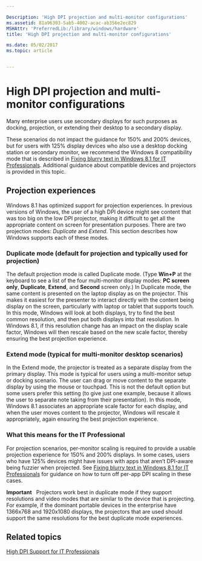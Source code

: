 ```yaml
---

Description: 'High DPI projection and multi-monitor configurations'
ms.assetid: 81a96303-5ab5-4002-acac-ab356e2ec829
MSHAttr: 'PreferredLib:/library/windows/hardware'
title: 'High DPI projection and multi-monitor configurations'

ms.date: 05/02/2017
ms.topic: article


---
```


# High DPI projection and multi-monitor configurations


Many enterprise users use secondary displays for such purposes as docking, projection, or extending their desktop to a secondary display.

These scenarios do not impact the guidance for 150% and 200% devices, but for users with 125% display devices who also use a desktop docking station or secondary monitor, we recommend the Windows 8 compatibility mode that is described in [Fixing blurry text in Windows 8.1 for IT Professionals](fixing-blurry-text-in-windows-for-it-professionals.md#unaware). Additional guidance about compatible devices and projectors is provided in this topic.

## <span id="projection"></span><span id="PROJECTION"></span>Projection experiences


Windows 8.1 has optimized support for projection experiences. In previous versions of Windows, the user of a high DPI device might see content that was too big on the low DPI projector, making it difficult to get all the appropriate content on screen for presentation purposes. There are two projection modes: *Duplicate* and *Extend*. This section describes how Windows supports each of these modes.

### <span id="Duplicate_mode__default_for_projection_and_typically_used_for_projection_"></span><span id="duplicate_mode__default_for_projection_and_typically_used_for_projection_"></span><span id="DUPLICATE_MODE__DEFAULT_FOR_PROJECTION_AND_TYPICALLY_USED_FOR_PROJECTION_"></span>Duplicate mode (default for projection and typically used for projection)

The default projection mode is called Duplicate mode. (Type **Win+P** at the keyboard to see a list of the four multi-monitor display modes: **PC screen only**, **Duplicate**, **Extend**, and **Second** screen only.) In Duplicate mode, the same content is presented on the laptop display as on the projector. This makes it easiest for the presenter to interact directly with the content being display on the screen, particularly with laptop or tablet that supports touch. In this mode, Windows will look at both displays, try to find the best common resolution, and then put both displays into that resolution. In Windows 8.1, if this resolution change has an impact on the display scale factor, Windows will then rescale based on the new scale factor, thereby ensuring the best projection experience.

### <span id="Extend_mode__typical_for_multi-monitor_desktop_scenarios_"></span><span id="extend_mode__typical_for_multi-monitor_desktop_scenarios_"></span><span id="EXTEND_MODE__TYPICAL_FOR_MULTI-MONITOR_DESKTOP_SCENARIOS_"></span>Extend mode (typical for multi-monitor desktop scenarios)

In the Extend mode, the projector is treated as a separate display from the primary display. This mode is typical for users using a multi-monitor setup or docking scenario. The user can drag or move content to the separate display by using the mouse or touchpad. This is not the default option but some users prefer this setting (to give just one example, because it allows the user to separate note taking from their presentation). In this mode, Windows 8.1 associates an appropriate scale factor for each display, and when the user moves content to the projector, Windows will rescale it appropriately, again ensuring the best projection experience.

### <span id="itpro"></span><span id="ITPRO"></span>What this means for the IT Professional

For projection scenarios, per-monitor scaling is required to provide a usable projection experience for 150% and 200% displays. In some cases, users who have 125% devices might have issues with apps that aren’t DPI-aware being fuzzier when projected. See [Fixing blurry text in Windows 8.1 for IT Professionals](fixing-blurry-text-in-windows-for-it-professionals.md#unaware) for guidance on how to turn off per-app DPI scaling in these cases.

**Important**  
Projectors work best in duplicate mode if they support resolutions and video modes that are similar to the device that is projecting. For example, if the dominant portable devices in the enterprise have 1366x768 and 1920x1080 displays, the projectors that are used should support the same resolutions for the best duplicate mode experiences.

 

## <span id="related_topics"></span>Related topics


[High DPI Support for IT Professionals](high-dpi-support-for-it-professionals.md)

 

 






